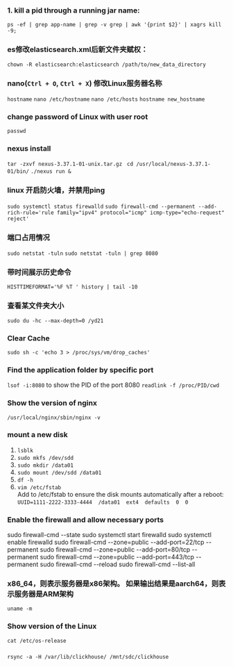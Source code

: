 ### 1. kill a pid through a running jar name:
`ps -ef | grep app-name | grep -v grep | awk '{print $2}' | xagrs kill -9;`

### es修改elasticsearch.xml后新文件夹赋权：
`chown -R elasticsearch:elasticsearch /path/to/new_data_directory`

### nano(`Ctrl + O`, `Ctrl + X`) 修改Linux服务器名称 
`hostname`
`nano /etc/hostname`
`nano /etc/hosts`
`hostname new_hostname`

### change password of Linux with user root
`passwd`

### nexus install
`tar -zxvf nexus-3.37.1-01-unix.tar.gz `
`cd /usr/local/nexus-3.37.1-01/bin/`
`./nexus run &`

### linux 开启防火墙，并禁用ping
`sudo systemctl status firewalld`
`sudo firewall-cmd --permanent --add-rich-rule='rule family="ipv4" protocol="icmp" icmp-type="echo-request" reject'`

### 端口占用情况
`sudo netstat -tuln`
`sudo netstat -tuln | grep 8080`

### 带时间展示历史命令
`HISTTIMEFORMAT='%F %T ' history | tail -10`

### 查看某文件夹大小
`sudo du -hc --max-depth=0 /yd21`

### Clear Cache
`sudo sh -c 'echo 3 > /proc/sys/vm/drop_caches'`

### Find the application folder by specific port
`lsof -i:8080` to show the PID of the port 8080
`readlink -f /proc/PID/cwd`

### Show the version of nginx 
`/usr/local/nginx/sbin/nginx -v`

### mount a new disk
1. `lsblk `
2. `sudo mkfs /dev/sdd`
3. `sudo mkdir /data01`
4. `sudo mount /dev/sdd /data01`
5. `df -h`
6. `vim /etc/fstab`   
   Add to /etc/fstab to ensure the disk mounts automatically after a reboot:
   `UUID=1111-2222-3333-4444  /data01  ext4  defaults  0  0`

### Enable the firewall and allow necessary ports
sudo firewall-cmd --state
sudo systemctl start firewalld
sudo systemctl enable firewalld
sudo firewall-cmd --zone=public --add-port=22/tcp --permanent
sudo firewall-cmd --zone=public --add-port=80/tcp --permanent
sudo firewall-cmd --zone=public --add-port=443/tcp --permanent
sudo firewall-cmd --reload
sudo firewall-cmd --list-all

### x86_64，则表示服务器是x86架构。 如果输出结果是aarch64，则表示服务器是ARM架构
`uname -m`

### Show version of the Linux 
`cat /etc/os-release`

### 
`rsync -a -H /var/lib/clickhouse/ /mnt/sdc/clickhouse`
